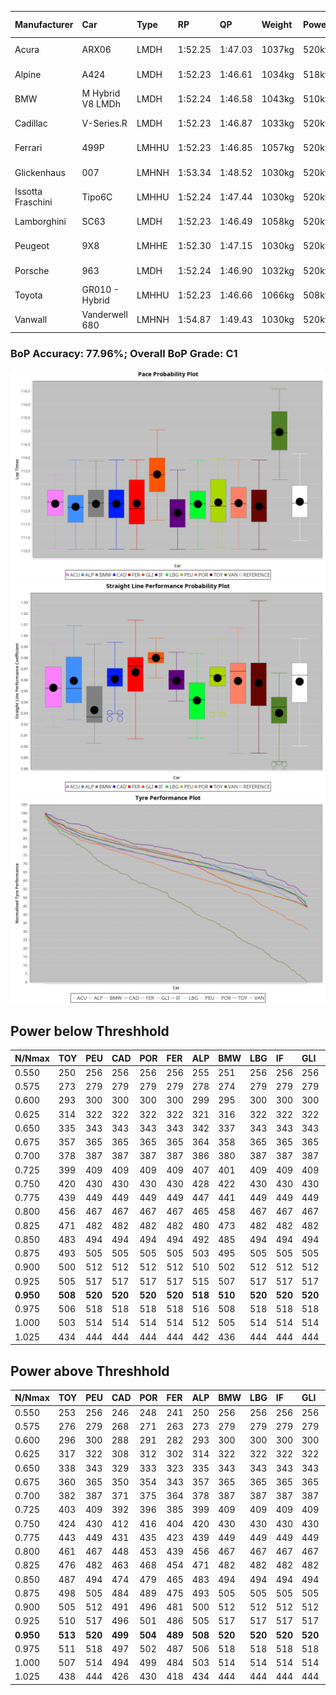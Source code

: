 |Manufacturer|Car|Type|RP|QP|Weight|Power¹|Threshhold|PINC|Power²|E/Stint|AVG Vmax|FDS|RDLC|L/Stint|BOP-Grade|ModelAccuracy|ModelPoints|Match%|
|:-|:-|:-|:-|:-|:-|:-|:-|:-|:-|:-|:-|:-|:-|:-|:-|:-|:-|:-|
|Acura|ARX06|LMDH|1:52.25|1:47.03|1037kg|520kw|210.0kph|-3%|504kw|904MJ|276.48kph-291.66kph|-|1.03|35|-C2|100.00%|995|72.62%|
|Alpine|A424|LMDH|1:52.23|1:46.61|1034kg|518kw|210.0kph|-2%|508kw|903MJ|277.79kph-295.90kph|-|1.02|35|~A1|81.46%|523|95.48%|
|BMW|M Hybrid V8 LMDh|LMDH|1:52.24|1:46.58|1043kg|510kw|210.0kph|2%|520kw|898MJ|274.52kph-295.29kph|-|1.03|34|-B1|98.60%|1690|86.05%|
|Cadillac|V-Series.R|LMDH|1:52.23|1:46.87|1033kg|520kw|210.0kph|-4%|499kw|883MJ|272.56kph-293.91kph|-|1.03|35|-B1|98.38%|1765|87.02%|
|Ferrari|499P|LMHHU|1:52.23|1:46.85|1057kg|520kw|210.0kph|-6%|489kw|887MJ|274.70kph-294.28kph|190kph|1.03|35|-B1|92.24%|2247|89.95%|
|Glickenhaus|007|LMHNH|1:53.34|1:48.52|1030kg|520kw|210.0kph|0%|520kw|913MJ|282.30kph-292.75kph|-|0.95|34|+E2|96.18%|554|50.23%|
|Issotta Fraschini|Tipo6C|LMHHU|1:52.24|1:47.44|1030kg|520kw|210.0kph|0%|520kw|917MJ|280.19kph-289.56kph|140kph|1.08|34|+A2|66.67%|96|92.67%|
|Lamborghini|SC63|LMDH|1:52.23|1:46.49|1058kg|520kw|210.0kph|0%|520kw|901MJ|275.03kph-291.00kph|-|1.03|34|-B1|96.77%|419|87.50%|
|Peugeot|9X8|LMHHE|1:52.30|1:47.15|1030kg|520kw|210.0kph|0%|520kw|910MJ|274.86kph-295.51kph|100kph|1.03|34|~A1|87.65%|1795|95.78%|
|Porsche|963|LMDH|1:52.24|1:46.90|1032kg|520kw|210.0kph|-3%|504kw|894MJ|274.53kph-295.12kph|-|1.03|35|-B1|96.81%|5438|87.82%|
|Toyota|GR010 - Hybrid|LMHHU|1:52.23|1:46.66|1066kg|508kw|210.0kph|1%|513kw|902MJ|273.65kph-301.69kph|190kph|1.03|35|-A2|86.04%|1751|92.72%|
|Vanwall|Vanderwell 680|LMHNH|1:54.87|1:49.43|1030kg|520kw|210.0kph|0%|520kw|901MJ|269.44kph-289.34kph|-|1.01|34|+Ω2|91.42%|501|-2.24%|

### BoP Accuracy: 77.96%; Overall BoP Grade: C1
![](BOP/WECTEC/BAHRAIN/DUALSTAGE/IMG/AUTO.png)![](BOP/WECTEC/BAHRAIN/DUALSTAGE/IMG/AUTO_sp.png)![](BOP/WECTEC/BAHRAIN/DUALSTAGE/IMG/AUTO_tw.png)
## Power below Threshhold
|N/Nmax|TOY|PEU|CAD|POR|FER|ALP|BMW|LBG|IF|GLI|VAN|ACU|
|:-|:-|:-|:-|:-|:-|:-|:-|:-|:-|:-|:-|:-|
|0.550|250|256|256|256|256|255|251|256|256|256|256|256|
|0.575|273|279|279|279|279|278|274|279|279|279|279|279|
|0.600|293|300|300|300|300|299|295|300|300|300|300|300|
|0.625|314|322|322|322|322|321|316|322|322|322|322|322|
|0.650|335|343|343|343|343|342|337|343|343|343|343|343|
|0.675|357|365|365|365|365|364|358|365|365|365|365|365|
|0.700|378|387|387|387|387|386|380|387|387|387|387|387|
|0.725|399|409|409|409|409|407|401|409|409|409|409|409|
|0.750|420|430|430|430|430|428|422|430|430|430|430|430|
|0.775|439|449|449|449|449|447|441|449|449|449|449|449|
|0.800|456|467|467|467|467|465|458|467|467|467|467|467|
|0.825|471|482|482|482|482|480|473|482|482|482|482|482|
|0.850|483|494|494|494|494|492|485|494|494|494|494|494|
|0.875|493|505|505|505|505|503|495|505|505|505|505|505|
|0.900|500|512|512|512|512|510|502|512|512|512|512|512|
|0.925|505|517|517|517|517|515|507|517|517|517|517|517|
|**0.950**|**508**|**520**|**520**|**520**|**520**|**518**|**510**|**520**|**520**|**520**|**520**|**520**|
|0.975|506|518|518|518|518|516|508|518|518|518|518|518|
|1.000|503|514|514|514|514|512|505|514|514|514|514|514|
|1.025|434|444|444|444|444|442|436|444|444|444|444|444|

## Power above Threshhold
|N/Nmax|TOY|PEU|CAD|POR|FER|ALP|BMW|LBG|IF|GLI|VAN|ACU|
|:-|:-|:-|:-|:-|:-|:-|:-|:-|:-|:-|:-|:-|
|0.550|253|256|246|248|241|250|256|256|256|256|256|248|
|0.575|276|279|268|271|263|273|279|279|279|279|279|271|
|0.600|296|300|288|291|282|293|300|300|300|300|300|291|
|0.625|317|322|308|312|302|314|322|322|322|322|322|312|
|0.650|338|343|329|333|323|335|343|343|343|343|343|333|
|0.675|360|365|350|354|343|357|365|365|365|365|365|354|
|0.700|382|387|371|375|364|378|387|387|387|387|387|375|
|0.725|403|409|392|396|385|399|409|409|409|409|409|396|
|0.750|424|430|412|416|404|420|430|430|430|430|430|416|
|0.775|443|449|431|435|423|439|449|449|449|449|449|435|
|0.800|461|467|448|453|439|456|467|467|467|467|467|453|
|0.825|476|482|463|468|454|471|482|482|482|482|482|468|
|0.850|487|494|474|479|465|483|494|494|494|494|494|479|
|0.875|498|505|484|489|475|493|505|505|505|505|505|489|
|0.900|505|512|491|496|481|500|512|512|512|512|512|496|
|0.925|510|517|496|501|486|505|517|517|517|517|517|501|
|**0.950**|**513**|**520**|**499**|**504**|**489**|**508**|**520**|**520**|**520**|**520**|**520**|**504**|
|0.975|511|518|497|502|487|506|518|518|518|518|518|502|
|1.000|507|514|494|499|484|503|514|514|514|514|514|499|
|1.025|438|444|426|430|418|434|444|444|444|444|444|430|
